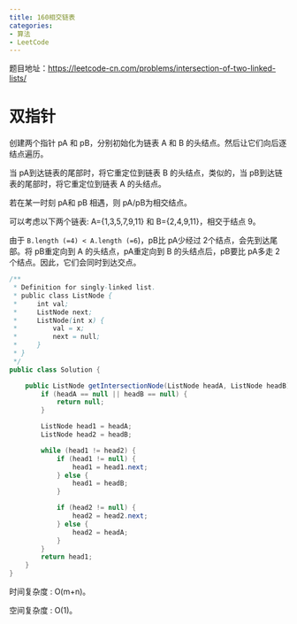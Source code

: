 ```yaml
---
title: 160相交链表
categories: 
- 算法
- LeetCode
---
```


题目地址：https://leetcode-cn.com/problems/intersection-of-two-linked-lists/

# 双指针

创建两个指针 pA 和 pB，分别初始化为链表 A 和 B 的头结点。然后让它们向后逐结点遍历。

当 pA到达链表的尾部时，将它重定位到链表 B 的头结点，类似的，当 pB到达链表的尾部时，将它重定位到链表 A 的头结点。

若在某一时刻 pA和 pB 相遇，则 pA/pB为相交结点。

可以考虑以下两个链表: A={1,3,5,7,9,11} 和 B={2,4,9,11}，相交于结点 9。 

由于 `B.length (=4) < A.length (=6`)，pB比 pA少经过 2个结点，会先到达尾部。将 pB重定向到 A 的头结点，pA重定向到 B 的头结点后，pB要比 pA多走 2 个结点。因此，它们会同时到达交点。

```java
/**
 * Definition for singly-linked list.
 * public class ListNode {
 *     int val;
 *     ListNode next;
 *     ListNode(int x) {
 *         val = x;
 *         next = null;
 *     }
 * }
 */
public class Solution {

    public ListNode getIntersectionNode(ListNode headA, ListNode headB) {
        if (headA == null || headB == null) {
            return null;
        }

        ListNode head1 = headA;
        ListNode head2 = headB;

        while (head1 != head2) {
            if (head1 != null) {
                head1 = head1.next;
            } else {
                head1 = headB;
            }

            if (head2 != null) {
                head2 = head2.next;
            } else {
                head2 = headA;
            }
        }
        return head1;
    }
}
```

时间复杂度 : O(m+n)。

空间复杂度 : O(1)。